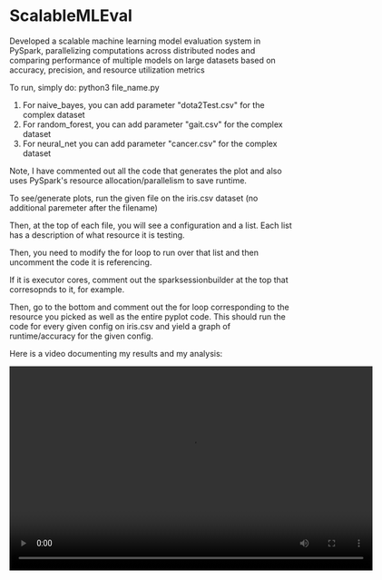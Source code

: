 # ScalableMLEval
Developed a scalable machine learning model evaluation system in PySpark, parallelizing computations across distributed nodes and comparing performance of multiple models on large datasets based on accuracy, precision, and resource utilization metrics




To run, simply do: python3 file_name.py


1) For naive_bayes, you can add parameter "dota2Test.csv" for the complex dataset
2) For random_forest, you can add parameter "gait.csv" for the complex dataset
3) For neural_net you can add parameter "cancer.csv" for the complex dataset


Note, I have commented out all the code that generates the plot and also uses PySpark's
resource allocation/parallelism to save runtime. 

To see/generate plots, run the given file on the iris.csv dataset (no additional paremeter after the filename)

Then, at the top of each file, you will see a configuration and a list. Each list has a description of what
resource it is testing.

Then, you need to modify the for loop to run over that list and then uncomment the code it is referencing.

If it is executor cores, comment out the sparksessionbuilder at the top that corresopnds to it, for example.

Then, go to the bottom and comment out the for loop corresponding to the resource you picked as well as the 
entire pyplot code. This should run the code for every given config on iris.csv and yield a graph of runtime/accuracy for the given config.


Here is a video documenting my results and my analysis: 

<video width="640" height="360" controls>
  <source src="./ScreenRecording" type="video/mp4">
  Your browser does not support the video tag.
</video>
